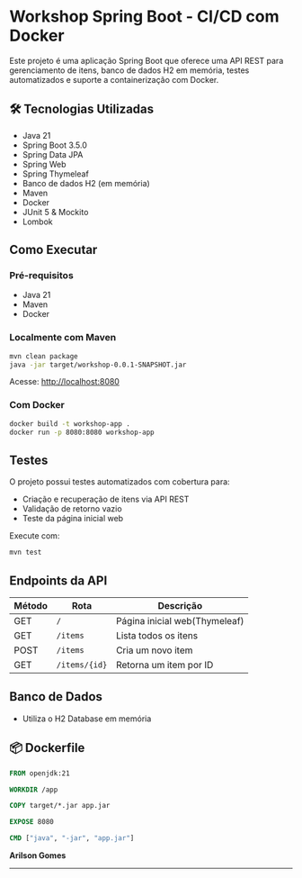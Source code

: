 # Workshop Spring Boot - CI/CD com Docker

Este projeto é uma aplicação Spring Boot que oferece uma API REST para gerenciamento de itens, banco de dados H2 em memória, testes automatizados e suporte a containerização com Docker. 

## 🛠 Tecnologias Utilizadas

- Java 21
- Spring Boot 3.5.0
- Spring Data JPA
- Spring Web
- Spring Thymeleaf
- Banco de dados H2 (em memória)
- Maven
- Docker
- JUnit 5 & Mockito
- Lombok



## Como Executar

### Pré-requisitos

- Java 21
- Maven
- Docker 

### Localmente com Maven

```bash
mvn clean package
java -jar target/workshop-0.0.1-SNAPSHOT.jar
```

Acesse: [http://localhost:8080](http://localhost:8080)

### Com Docker

```bash
docker build -t workshop-app .
docker run -p 8080:8080 workshop-app
```

## Testes

O projeto possui testes automatizados com cobertura para:

- Criação e recuperação de itens via API REST
- Validação de retorno vazio
- Teste da página inicial web

Execute com:

```bash
mvn test
```

## Endpoints da API

| Método | Rota         | Descrição                    |
|--------|--------------|------------------------------|
| GET    | `/`          | Página inicial web(Thymeleaf) |
| GET    | `/items`     | Lista todos os itens         |
| POST   | `/items`     | Cria um novo item            |
| GET    | `/items/{id}`| Retorna um item por ID       |

## Banco de Dados

- Utiliza o H2 Database em memória

## 📦 Dockerfile

```dockerfile
FROM openjdk:21

WORKDIR /app

COPY target/*.jar app.jar

EXPOSE 8080

CMD ["java", "-jar", "app.jar"]
```



**Arilson Gomes**  

---
